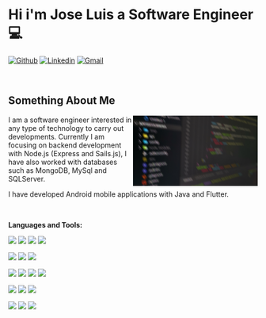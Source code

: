 <!-- Your title -->
# Hi i'm Jose Luis a Software Engineer 💻

<!-- Your badges
You can use the website to generate badges: https://shields.io/
-->

[![Github](https://img.shields.io/badge/-Github-000?style=flat&logo=Github&logoColor=white)](https://github.com/joseluisseg05)
[![Linkedin](https://img.shields.io/badge/-LinkedIn-blue?style=flat&logo=Linkedin&logoColor=white)](https://www.linkedin.com/in/jose-luis-g-m3519)
[![Gmail](https://img.shields.io/badge/-Gmail-c14438?style=flat&logo=Gmail&logoColor=white)](mailto:jl.garcia.mendoza99@gmail.com)

&nbsp;

<!-- Talking about you -->
## Something About Me
<!-- Any image aligned to the right. Beware the width -->
<img width="50%" align="right" alt="Github" src="https://raw.githubusercontent.com/joseluisseg05/images/main/fondo.jpg" />
<!--https://raw.githubusercontent.com/joseluisseg05/images/main/JLGM2.jpeg-->
<!--https://raw.githubusercontent.com/joseluisseg05/images/main/fondo.jpg-->
I am a software engineer interested in any type of technology to carry out developments. Currently I am focusing on backend development with Node.js (Express and Sails.js), I have also worked with databases such as MongoDB, MySql and SQLServer.
 
I have developed Android mobile applications with Java and Flutter.

&nbsp;

**Languages and Tools:** 

<!-- Your github readme stats
You can use this api: https://github.com/anuraghazra/github-readme-stats
-->
<p>
  <!--<a href="https://github.com/joseluisseg05/sails_test_curso_libreria">
    <img width="55%" align="right" alt="Jose Luis's github stats" src="https://github-readme-stats.vercel.app/api?username=joseluisseg05&show_icons=true&hide_border=true" />
  </a> -->

  <!--<a href="https://github.com/joseluisseg05/">
    <img width="55%" align="right" alt="Jose Luis's github stats" src="https://github-readme-stats.vercel.app/api/top-langs/?username=anuraghazra&layout=compact" />
  </a> -->
  
  <!-- Your languages and tools. Be careful with the alignment. 
  You can use this sites to get logos: https://www.vectorlogo.zone or https://simpleicons.org/
  -->
  <code><img width="10%" src="https://www.vectorlogo.zone/logos/android/android-ar21.svg"></code>
  <code><img width="10%" src="https://www.vectorlogo.zone/logos/flutterio/flutterio-ar21.svg"></code>
  <code><img width="10%" src="https://www.vectorlogo.zone/logos/javascript/javascript-ar21.svg"></code>
  <code><img width="10%" src="https://www.vectorlogo.zone/logos/dartlang/dartlang-ar21.svg"></code>

  <code><img width="10%" src="https://www.vectorlogo.zone/logos/nodejs/nodejs-ar21.svg"></code>
  <code><img width="10%" src="https://www.vectorlogo.zone/logos/expressjs/expressjs-ar21.svg"></code>
  <code><img width="10%" src="https://sailsjs.com/images/logos/sails-logo_ltBg_ltBlue.png"></code>

  <code><img width="10%" src="https://www.vectorlogo.zone/logos/visualstudio_code/visualstudio_code-ar21.svg"></code>
  <code><img width="10%" src="https://www.vectorlogo.zone/logos/getpostman/getpostman-ar21.svg"></code>
  <code><img width="10%" src="https://www.vectorlogo.zone/logos/json/json-ar21.svg"></code>
  <code><img width="10%" src="https://www.vectorlogo.zone/logos/amazon_aws/amazon_aws-ar21.svg"></code>

  <code><img width="10%" src="https://www.vectorlogo.zone/logos/mysql/mysql-ar21.svg"></code>
  <code><img width="10%" src="https://www.vectorlogo.zone/logos/mongodb/mongodb-ar21.svg"></code>
  <code><img width="10%" src="https://www.vectorlogo.zone/logos/phpmyadmin/phpmyadmin-ar21.svg"></code>

  <code><img width="10%" src="https://www.vectorlogo.zone/logos/git-scm/git-scm-ar21.svg"></code>
  <code><img width="10%" src="https://www.vectorlogo.zone/logos/gnu_bash/gnu_bash-ar21.svg"></code>
<code><img width="10%" src="https://www.vectorlogo.zone/logos/github/github-ar21.svg"></code>
</p>

